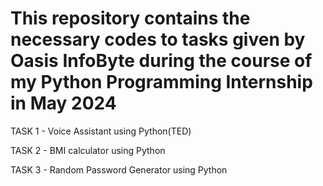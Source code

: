 # This repository contains the necessary codes to tasks given by Oasis InfoByte during the course of my Python Programming Internship in May 2024

TASK 1 - Voice Assistant using Python(TED)

TASK 2 - BMI calculator using Python

TASK 3 - Random Password Generator using Python
